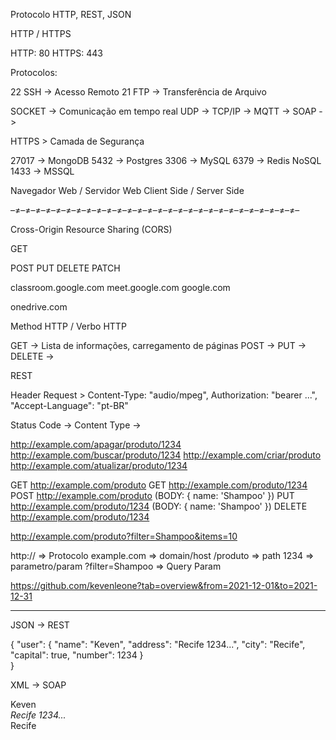 Protocolo HTTP, REST, JSON

HTTP / HTTPS

HTTP: 80
HTTPS: 443 

Protocolos:

22 SSH -> Acesso Remoto
21 FTP -> Transferência de Arquivo

SOCKET -> Comunicação em tempo real 
UDP ->
TCP/IP -> 
MQTT ->
SOAP ->

HTTPS > Camada de Segurança

27017 -> MongoDB 
5432 -> Postgres
3306 -> MySQL
6379 -> Redis NoSQL
1433 -> MSSQL

Navegador Web / Servidor Web
Client Side / Server Side

–≠–≠–≠–≠–≠–≠–≠–≠–≠–≠–≠–≠–≠–≠–≠–≠–≠–≠–≠–≠–≠–≠–≠–≠–≠–≠–≠–≠–

Cross-Origin Resource Sharing (CORS)

GET

POST
PUT
DELETE
PATCH

classroom.google.com
meet.google.com
google.com

onedrive.com

Method HTTP / Verbo HTTP

GET -> Lista de informações, carregamento de páginas
POST -> 
PUT ->
DELETE ->

REST 

Header Request > 
    Content-Type: "audio/mpeg",
    Authorization: "bearer ...",
    "Accept-Language": "pt-BR"

Status Code -> 
Content Type -> 

http://example.com/apagar/produto/1234
http://example.com/buscar/produto/1234
http://example.com/criar/produto
http://example.com/atualizar/produto/1234

GET http://example.com/produto
GET http://example.com/produto/1234
POST http://example.com/produto (BODY: { name: 'Shampoo' })
PUT http://example.com/produto/1234 (BODY: { name: 'Shampoo' })
DELETE http://example.com/produto/1234

http://example.com/produto?filter=Shampoo&items=10

http:// => Protocolo
example.com => domain/host
/produto => path 
1234 => parametro/param 
?filter=Shampoo => Query Param

https://github.com/kevenleone?tab=overview&from=2021-12-01&to=2021-12-31

---

JSON -> REST

{
    "user": {
        "name": "Keven",
        "address": "Recife 1234...",
        "city": "Recife",
        "capital": true,
        "number": 1234
    }    
}

XML -> SOAP

<user>
    <name>Keven</name>
    <address>Recife 1234...</address>
    <city>Recife</city>
</user>
